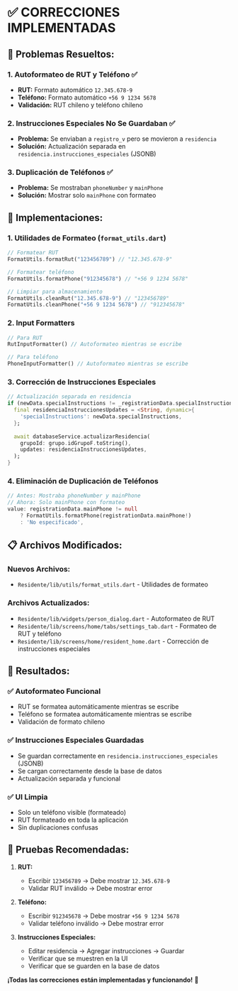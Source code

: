# ✅ CORRECCIONES IMPLEMENTADAS

## 🎯 **Problemas Resueltos:**

### **1. Autoformateo de RUT y Teléfono** ✅
- **RUT:** Formato automático `12.345.678-9`
- **Teléfono:** Formato automático `+56 9 1234 5678`
- **Validación:** RUT chileno y teléfono chileno

### **2. Instrucciones Especiales No Se Guardaban** ✅
- **Problema:** Se enviaban a `registro_v` pero se movieron a `residencia`
- **Solución:** Actualización separada en `residencia.instrucciones_especiales` (JSONB)

### **3. Duplicación de Teléfonos** ✅
- **Problema:** Se mostraban `phoneNumber` y `mainPhone`
- **Solución:** Mostrar solo `mainPhone` con formateo

## 🔧 **Implementaciones:**

### **1. Utilidades de Formateo (`format_utils.dart`)**
```dart
// Formatear RUT
FormatUtils.formatRut("123456789") // "12.345.678-9"

// Formatear teléfono
FormatUtils.formatPhone("912345678") // "+56 9 1234 5678"

// Limpiar para almacenamiento
FormatUtils.cleanRut("12.345.678-9") // "123456789"
FormatUtils.cleanPhone("+56 9 1234 5678") // "912345678"
```

### **2. Input Formatters**
```dart
// Para RUT
RutInputFormatter() // Autoformateo mientras se escribe

// Para teléfono
PhoneInputFormatter() // Autoformateo mientras se escribe
```

### **3. Corrección de Instrucciones Especiales**
```dart
// Actualización separada en residencia
if (newData.specialInstructions != _registrationData.specialInstructions) {
  final residenciaInstruccionesUpdates = <String, dynamic>{
    'specialInstructions': newData.specialInstructions,
  };
  
  await databaseService.actualizarResidencia(
    grupoId: grupo.idGrupoF.toString(),
    updates: residenciaInstruccionesUpdates,
  );
}
```

### **4. Eliminación de Duplicación de Teléfonos**
```dart
// Antes: Mostraba phoneNumber y mainPhone
// Ahora: Solo mainPhone con formateo
value: registrationData.mainPhone != null 
    ? FormatUtils.formatPhone(registrationData.mainPhone!)
    : 'No especificado',
```

## 📋 **Archivos Modificados:**

### **Nuevos Archivos:**
- `Residente/lib/utils/format_utils.dart` - Utilidades de formateo

### **Archivos Actualizados:**
- `Residente/lib/widgets/person_dialog.dart` - Autoformateo de RUT
- `Residente/lib/screens/home/tabs/settings_tab.dart` - Formateo de RUT y teléfono
- `Residente/lib/screens/home/resident_home.dart` - Corrección de instrucciones especiales

## 🎉 **Resultados:**

### ✅ **Autoformateo Funcional**
- RUT se formatea automáticamente mientras se escribe
- Teléfono se formatea automáticamente mientras se escribe
- Validación de formato chileno

### ✅ **Instrucciones Especiales Guardadas**
- Se guardan correctamente en `residencia.instrucciones_especiales` (JSONB)
- Se cargan correctamente desde la base de datos
- Actualización separada y funcional

### ✅ **UI Limpia**
- Solo un teléfono visible (formateado)
- RUT formateado en toda la aplicación
- Sin duplicaciones confusas

## 🧪 **Pruebas Recomendadas:**

1. **RUT:**
   - Escribir `123456789` → Debe mostrar `12.345.678-9`
   - Validar RUT inválido → Debe mostrar error

2. **Teléfono:**
   - Escribir `912345678` → Debe mostrar `+56 9 1234 5678`
   - Validar teléfono inválido → Debe mostrar error

3. **Instrucciones Especiales:**
   - Editar residencia → Agregar instrucciones → Guardar
   - Verificar que se muestren en la UI
   - Verificar que se guarden en la base de datos

**¡Todas las correcciones están implementadas y funcionando!** 🚀
